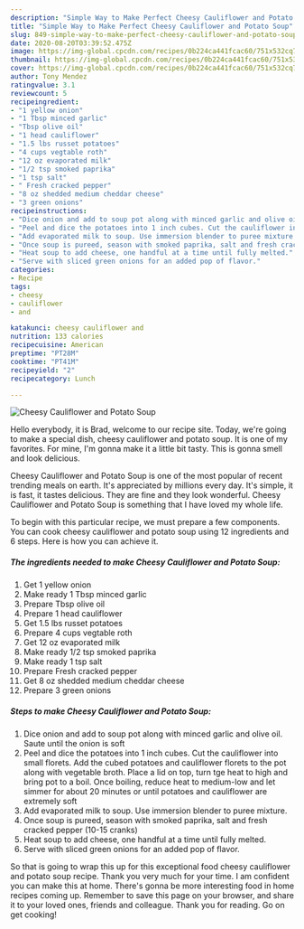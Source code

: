```yaml
---
description: "Simple Way to Make Perfect Cheesy Cauliflower and Potato Soup"
title: "Simple Way to Make Perfect Cheesy Cauliflower and Potato Soup"
slug: 849-simple-way-to-make-perfect-cheesy-cauliflower-and-potato-soup
date: 2020-08-20T03:39:52.475Z
image: https://img-global.cpcdn.com/recipes/0b224ca441fcac60/751x532cq70/cheesy-cauliflower-and-potato-soup-recipe-main-photo.jpg
thumbnail: https://img-global.cpcdn.com/recipes/0b224ca441fcac60/751x532cq70/cheesy-cauliflower-and-potato-soup-recipe-main-photo.jpg
cover: https://img-global.cpcdn.com/recipes/0b224ca441fcac60/751x532cq70/cheesy-cauliflower-and-potato-soup-recipe-main-photo.jpg
author: Tony Mendez
ratingvalue: 3.1
reviewcount: 5
recipeingredient:
- "1 yellow onion"
- "1 Tbsp minced garlic"
- "Tbsp olive oil"
- "1 head cauliflower"
- "1.5 lbs russet potatoes"
- "4 cups vegtable roth"
- "12 oz evaporated milk"
- "1/2 tsp smoked paprika"
- "1 tsp salt"
- " Fresh cracked pepper"
- "8 oz shedded medium cheddar cheese"
- "3 green onions"
recipeinstructions:
- "Dice onion and add to soup pot along with minced garlic and olive oil. Saute until the onion is soft"
- "Peel and dice the potatoes into 1 inch cubes. Cut the cauliflower into small florets. Add the cubed potatoes and cauliflower florets to the pot along with vegetable broth. Place a lid on top, turn tge heat to high and bring pot to a boil. Once boiling, reduce heat to medium-low and let simmer for about 20 minutes or until potatoes and cauliflower are extremely soft"
- "Add evaporated milk to soup. Use immersion blender to puree mixture."
- "Once soup is pureed, season with smoked paprika, salt and fresh cracked pepper (10-15 cranks)"
- "Heat soup to add cheese, one handful at a time until fully melted."
- "Serve with sliced green onions for an added pop of flavor."
categories:
- Recipe
tags:
- cheesy
- cauliflower
- and

katakunci: cheesy cauliflower and 
nutrition: 133 calories
recipecuisine: American
preptime: "PT28M"
cooktime: "PT41M"
recipeyield: "2"
recipecategory: Lunch

---
```



![Cheesy Cauliflower and Potato Soup](https://img-global.cpcdn.com/recipes/0b224ca441fcac60/751x532cq70/cheesy-cauliflower-and-potato-soup-recipe-main-photo.jpg)

Hello everybody, it is Brad, welcome to our recipe site. Today, we're going to make a special dish, cheesy cauliflower and potato soup. It is one of my favorites. For mine, I'm gonna make it a little bit tasty. This is gonna smell and look delicious.



Cheesy Cauliflower and Potato Soup is one of the most popular of recent trending meals on earth. It's appreciated by millions every day. It's simple, it is fast, it tastes delicious. They are fine and they look wonderful. Cheesy Cauliflower and Potato Soup is something that I have loved my whole life.


To begin with this particular recipe, we must prepare a few components. You can cook cheesy cauliflower and potato soup using 12 ingredients and 6 steps. Here is how you can achieve it.

<!--inarticleads1-->

##### The ingredients needed to make Cheesy Cauliflower and Potato Soup:

1. Get 1 yellow onion
1. Make ready 1 Tbsp minced garlic
1. Prepare Tbsp olive oil
1. Prepare 1 head cauliflower
1. Get 1.5 lbs russet potatoes
1. Prepare 4 cups vegtable roth
1. Get 12 oz evaporated milk
1. Make ready 1/2 tsp smoked paprika
1. Make ready 1 tsp salt
1. Prepare  Fresh cracked pepper
1. Get 8 oz shedded medium cheddar cheese
1. Prepare 3 green onions




<!--inarticleads2-->

##### Steps to make Cheesy Cauliflower and Potato Soup:

1. Dice onion and add to soup pot along with minced garlic and olive oil. Saute until the onion is soft
1. Peel and dice the potatoes into 1 inch cubes. Cut the cauliflower into small florets. Add the cubed potatoes and cauliflower florets to the pot along with vegetable broth. Place a lid on top, turn tge heat to high and bring pot to a boil. Once boiling, reduce heat to medium-low and let simmer for about 20 minutes or until potatoes and cauliflower are extremely soft
1. Add evaporated milk to soup. Use immersion blender to puree mixture.
1. Once soup is pureed, season with smoked paprika, salt and fresh cracked pepper (10-15 cranks)
1. Heat soup to add cheese, one handful at a time until fully melted.
1. Serve with sliced green onions for an added pop of flavor.




So that is going to wrap this up for this exceptional food cheesy cauliflower and potato soup recipe. Thank you very much for your time. I am confident you can make this at home. There's gonna be more interesting food in home recipes coming up. Remember to save this page on your browser, and share it to your loved ones, friends and colleague. Thank you for reading. Go on get cooking!
